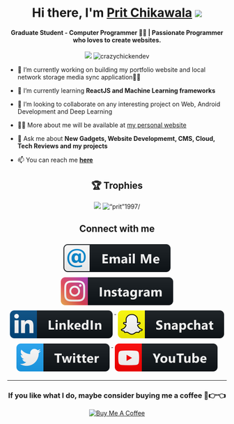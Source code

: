 
<div align="center">
   <h1 align="center">Hi there, I'm <a href="https://zealpatel.ga/">Prit Chikawala</a> <img src="https://media.giphy.com/media/hvRJCLFzcasrR4ia7z/giphy.gif" width="25px"> </h1>
</div>
<h4 align="center"> Graduate Student - Computer Programmer 🧑‍💻 | Passionate Programmer who loves to create websites. </h4>
<p align="center"> <img src="https://komarev.com/ghpvc/?username=prit1997&logoColor=white" /> 
 <img
src="https://img.shields.io/github/followers/prit1997?style=social" alt="crazychickendev" />  

</a>
</p>


- 🔭 I’m currently working on building my portfolio website and local network storage media sync application🧑‍💻 

- 🌱 I’m currently learning **ReactJS and Machine Learning frameworks**

- 👯 I’m looking to collaborate on any interesting project on Web, Android Development and Deep Learning

- 👨‍💻 More about me will be available at
  [my personal website](https://zealpatel.ga)

- 💬 Ask me about **New Gadgets, Website Developmemt, CMS, Cloud,
  Tech Reviews and my projects**

- 📫 You can reach me **[here](mailto:prit1997+github@gmail.com)**


<h2 align="center">🏆 Trophies</h2></a>
<p align="center">   
   <img src="https://github-profile-trophy.vercel.app/?username=prit1997&column=4&margin-w=10&margin-h=10"/> 
    <img src="https://github-readme-stats.vercel.app/api/top-langs/?username=prit1997&langs_count=4" alt=“prit”1997/> 
   

</p>

<div align="center">
   <h2> Connect with me </h2>
</div>


<p align="center">
 
  <a href="mailto:prit1997+github@gmail.com">
    <img src="svg/social/email_me.svg" alt="email_me" style="vertical-align:top; margin:6px 4px">
  </a>  

  <a href="https://instagram.com/paattel">
    <img src="svg/social/instagram.svg" alt="instagram" style="vertical-align:top; margin:6px 4px">
  </a>  

  <a href="https://www.linkedin.com/in/prit-chikawala-b8a319114/">
    <img src="svg/social/linkedin.svg" alt="linkedin" style="vertical-align:top; margin:6px 4px">
  </a>  

 <a href="https://www.snapchat.com/add/paattel">
    <img src="svg/social/snapchat.svg" alt="snapchat" style="vertical-align:top; margin:6px 4px">
  </a>  
<a href="https://twitter.com/PChikawala">
    <img src="svg/social/twitter.svg" alt="twitter" style="vertical-align:top; margin:6px 4px">
  </a>   
   <a href="https://youtube.com/channel/UCM4RwEtrVfeqZko9uJSZKtw">
    <img src="svg/streaming/youtube.svg" alt="youtube" style="vertical-align:top; margin:6px 4px">
  </a> 

</p>
<hr>

<div align="center">

<h3>If you like what I do, maybe consider buying me a coffee 🥺👉👈</h3>

<a href="https://paypal.me/zealp" target="_blank"><img src="https://cdn.buymeacoffee.com/buttons/v2/default-yellow.png" alt="Buy Me A Coffee" width="150" ></a>
</div>
